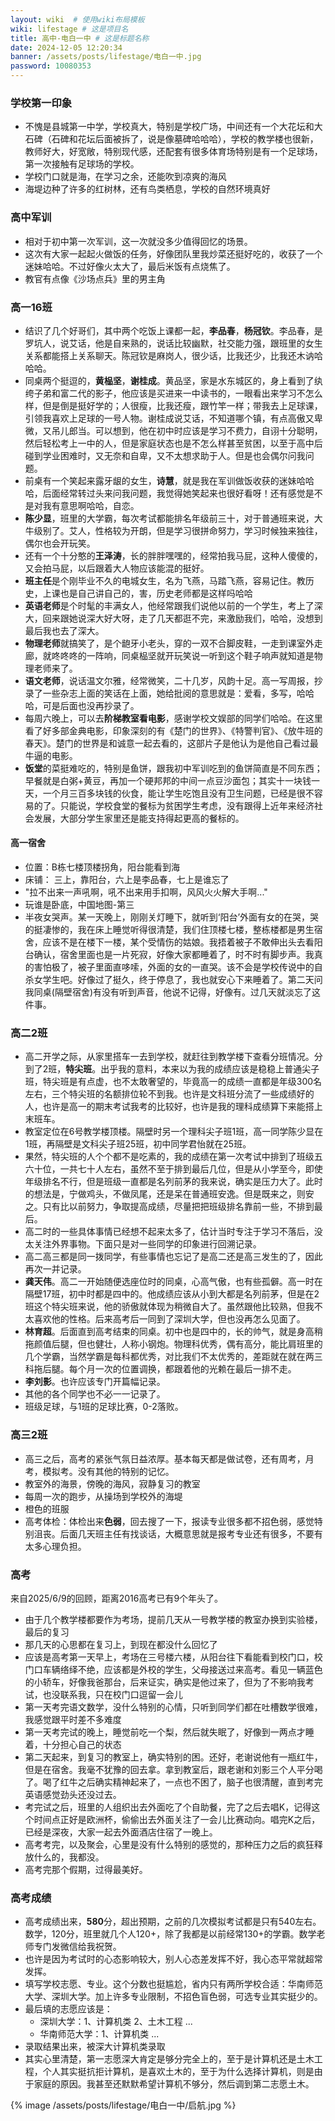 ```yaml
---
layout: wiki  # 使用wiki布局模板
wiki: lifestage # 这是项目名
title: 高中-电白一中 # 这是标题名称
date: 2024-12-05 12:20:34
banner: /assets/posts/lifestage/电白一中.jpg
password: 10080353
---
```


### 学校第一印象
- 不愧是县城第一中学，学校真大，特别是学校广场，中间还有一个大花坛和大石碑（石碑和花坛后面被拆了，说是像墓碑哈哈哈），学校的教学楼也很新，教师好大，好宽敞，特别现代感，还配套有很多体育场特别是有一个足球场，第一次接触有足球场的学校。
- 学校门口就是海，在学习之余，还能吹到凉爽的海风
- 海堤边种了许多的红树林，还有鸟类栖息，学校的自然环境真好

### 高中军训
- 相对于初中第一次军训，这一次就没多少值得回忆的场景。
- 这次有大家一起起火做饭的任务，好像团队里我炒菜还挺好吃的，收获了一个迷妹哈哈。不过好像火太大了，最后米饭有点烧焦了。
- 教官有点像《沙场点兵》里的男主角

### 高一16班
- 结识了几个好哥们，其中两个吃饭上课都一起，**李品春**，**杨冠钦**。李品春，是罗坑人，说艾话，他是自来熟的，说话比较幽默，社交能力强，跟班里的女生关系都能搭上关系聊天。陈冠钦是麻岗人，很少话，比我还少，比我还木讷哈哈哈。
- 同桌两个挺逗的，**黄榀坚**，**谢桂成**。黄品坚，家是水东城区的，身上看到了纨绔子弟和富二代的影子，他应该是买进来一中读书的，一眼看出来学习不怎么样，但是倒是挺好学的；人很瘦，比我还瘦，跟竹竿一样；带我去上足球课，引领我喜欢上足球的一号人物。谢桂成说艾话，不知道哪个镇，有点高傲又卑微，又吊儿郎当。可以想到，他在初中时应该是学习不费力，自诩十分聪明，然后轻松考上一中的人，但是家庭状态也是不怎么样甚至贫困，以至于高中后碰到学业困难时，又无奈和自卑，又不太想求助于人。但是也会偶尔问我问题。
- 前桌有一个笑起来露牙龈的女生，**诗慧**，就是我在军训做饭收获的迷妹哈哈哈，后面经常转过头来问我问题，我觉得她笑起来也很好看呀！还有感觉是不是对我有意思啊哈哈，自恋。
- **陈少显**，班里的大学霸，每次考试都能排名年级前三十，对于普通班来说，大牛级别了。艾人，性格较为开朗，但是学习很拼命努力，学习时候独来独往，偶尔也会开玩笑。
- 还有一个十分憨的**王泽涛**，长的胖胖嘿嘿的，经常拍我马屁，这种人傻傻的，又会拍马屁，以后跟着大人物应该能混的挺好。
- **班主任**是个刚毕业不久的电城女生，名为飞燕，马踏飞燕，容易记住。教历史，上课也是自己讲自己的，害，历史老师都是这样吗哈哈
- **英语老师**是个时髦的丰满女人，他经常跟我们说他以前的一个学生，考上了深大，回来跟她说深大好大呀，走了几天都逛不完，来激励我们，哈哈，没想到最后我也去了深大。
- **物理老师**就搞笑了，是个龅牙小老头，穿的一双不合脚皮鞋，一走到课室外走廊，就咚咚咚的一阵响，同桌榀坚就开玩笑说一听到这个鞋子响声就知道是物理老师来了。
- **语文老师**，说话温文尔雅，经常微笑，二十几岁，风韵十足。高一写周报，抄录了一些杂志上面的笑话在上面，她给批阅的意思就是：爱看，多写，哈哈哈，可是后面也没再抄录了。
- 每周六晚上，可以去**阶梯教室看电影**，感谢学校文娱部的同学们哈哈。在这里看了好多部金典电影，印象深刻的有《楚门的世界》、《特警判官》、《放牛班的春天》。楚门的世界是和诚意一起去看的，这部片子是他认为是他自己看过最牛逼的电影。
- **饭堂**的菜挺难吃的，特别是鱼饼，跟我初中军训吃到的鱼饼简直是不同东西；早餐就是白粥+黄豆，再加一个硬邦邦的中间一点豆沙面包；其实十一块钱一天，一个月三百多块钱的伙食，能让学生吃饱且没有卫生问题，已经是很不容易的了。只能说，学校食堂的餐标为贫困学生考虑，没有跟得上近年来经济社会发展，大部分学生家里还是能支持得起更高的餐标的。

#### 高一宿舍
- 位置：B栋七楼顶楼拐角，阳台能看到海
- 床铺： 三上，靠阳台，六上是李品春，七上是谁忘了
- "拉不出来一声吼啊，吼不出来用手扣啊，风风火火解大手啊..."
- 玩谁是卧底，中国地图-第三
- 半夜女哭声。某一天晚上，刚刚关灯睡下，就听到‘阳台’外面有女的在哭，哭的挺凄惨的，我在床上睡觉听得很清楚，我们住顶楼七楼，整栋楼都是男生宿舍，应该不是在楼下一楼，某个受情伤的姑娘。我捂着被子不敢伸出头去看阳台确认，宿舍里面也是一片死寂，好像大家都睡着了，时不时有脚步声。我真的害怕极了，被子里面直哆嗦，外面的女的一直哭。该不会是学校传说中的自杀女学生吧。好像过了挺久，终于停息了，我也就安心下来睡着了。第二天问我同桌(隔壁宿舍)有没有听到声音，他说不记得，好像有。过几天就淡忘了这件事。

### 高二2班
- 高二开学之际，从家里搭车一去到学校，就赶往到教学楼下查看分班情况。分到了2班，**特尖班**。出乎我的意料，本来以为我的成绩应该是稳稳上普通尖子班，特尖班是有点虚，也不太敢奢望的，毕竟高一的成绩一直都是年级300名左右，三个特尖班的名额排位轮不到我。也许是文科班分流了一些成绩好的人，也许是高一的期末考试我考的比较好，也许是我的理科成绩算下来能搭上末班车。
- 教室定位在6号教学楼顶楼。隔壁时另一个理科尖子班1班，高一同学陈少显在1班，再隔壁是文科尖子班25班，初中同学君怡就在25班。
- 果然，特尖班的人个个都不是吃素的，我的成绩在第一次考试中排到了班级五六十位，一共七十人左右，虽然不至于排到最后几位，但是从小学至今，即使年级排名不行，但是班级一直都是名列前茅的我来说，确实是压力大了。此时的想法是，宁做鸡头，不做凤尾，还是呆在普通班安逸。但是既来之，则安之。只有比以前努力，争取提高成绩，尽量把把班级排名靠前一些，不排到最后。
- 高二时的一些具体事情已经想不起来太多了，估计当时专注于学习不落后，没太关注外界事物。下面只是对一些同学的印象进行回溯记录。
- 高二高三都是同一拨同学，有些事情也忘记了是高二还是高三发生的了，因此再次一并记录。
- **龚天伟**。高二一开始随便选座位时的同桌，心高气傲，也有些孤僻。高一时在隔壁17班，初中时都是四中的。他成绩应该从小到大都是名列前茅，但是在2班这个特尖班来说，他的骄傲就体现为稍微自大了。虽然跟他比较熟，但我不太喜欢他的性格。后来高考后一同到了深圳大学，但也没再怎么见面了。
- **林育超**。后面直到高考结束的同桌。初中也是四中的，长的帅气，就是身高稍拖颜值后腿，但也健壮，人称小钢炮。物理科优秀，偶有高分，能比肩班里的几个学霸，当然学霸是每科都优秀，对比我们不太优秀的，差距就在就在两三科拖后腿。每个月一次的位置调换，都跟着他的光赖在最后一排不走。
- **李刘影**。也许应该专门开篇幅记录。
- 其他的各个同学也不必一一记录了。
- 班级足球，与1班的足球比赛，0-2落败。

### 高三2班
- 高三之后，高考的紧张气氛日益浓厚。基本每天都是做试卷，还有周考，月考，模拟考。没有其他的特别的记忆。
- 教室外的海景，傍晚的海风，寂静复习的教室
- 每周一次的跑步，从操场到学校外的海堤
- 橙色的班服
- 高考体检：体检出来**色弱**，回去搜了一下，报读专业很多都不招色弱，感觉特别沮丧。后面几天班主任有找谈话，大概意思就是报考专业还有很多，不要有太多心理负担。

### 高考
来自2025/6/9的回顾，距离2016高考已有9个年头了。
- 由于几个教学楼都要作为考场，提前几天从一号教学楼的教室办换到实验楼，最后的复习
- 那几天的心思都在复习上，到现在都没什么回忆了
- 应该是高考第一天早上，考场在三号楼六楼，从阳台往下看能看到校门口，校门口车辆络绎不绝，应该都是外校的学生，父母接送过来高考。看见一辆蓝色的小轿车，好像我爸那台，后来证实，确实是他过来了，但为了不影响我考试，也没联系我，只在校门口逗留一会儿
- 第一天考完语文数学，没什么特别的心情，只听到同学们都在吐槽数学很难，我感觉跟平时差不多难度
- 第一天考完试的晚上，睡觉前吃一个梨，然后就失眠了，好像到一两点才睡着，十分担心自己的状态
- 第二天起来，到复习的教室上，确实特别的困。还好，老谢说他有一瓶红牛，但是在宿舍。我毫不犹豫的回去拿。拿到教室后，跟老谢和刘影三个人平分喝了。喝了红牛之后确实精神起来了，一点也不困了，脑子也很清醒，直到考完英语感觉劲头还没过去。
- 考完试之后，班里的人组织出去外面吃了个自助餐，完了之后去唱K，记得这个时间点正好是欧洲杯，偷偷出去外面关注了一会儿比赛动向。唱完K之后，已经是深夜，大家一起去外面酒店住宿了一晚上。
- 高考考完，以及聚会，心里是没有什么特别的感觉的，那种压力之后的疯狂释放什么的，我都没。
- 高考完那个假期，过得最美好。

### 高考成绩
- 高考成绩出来，**580**分，超出预期，之前的几次模拟考试都是只有540左右。数学，120分，班里就几个人120+，除了我都是以前经常130+的学霸。数学老师专门发微信给我祝贺。
- 也许是因为考试时的心态影响较大，别人心态差发挥不好，我心态平常就超常发挥。
- 填写学校志愿、专业。这个分数也挺尴尬，省内只有两所学校合适：华南师范大学、深圳大学。加上许多专业限制，不招色盲色弱，可选专业其实挺少的。
- 最后填的志愿应该是：
  - 深圳大学：1、计算机类 2、土木工程 ...
  - 华南师范大学：1、计算机类 ...
- 录取结果出来，被深大计算机类录取
- 其实心里清楚，第一志愿深大肯定是够分完全上的，至于是计算机还是土木工程，个人其实挺抗拒计算机，是喜欢土木的，至于为什么选择计算机，则是由于家庭的原因。我甚至还默默希望计算机不够分，然后调到第二志愿土木。

{% image /assets/posts/lifestage/电白一中/启航.jpg %}
